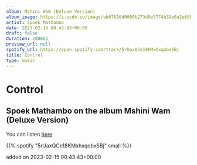 ```yaml
---
album: Mshini Wam (Deluxe Version)
album_image: https://i.scdn.co/image/ab67616d0000b273d0e5774b39e6a2e66b160ed0
artist: Spoek Mathambo
date: 2023-02-15 00:43:43+00:00
draft: false
duration: 280661
preview_url: null
spotify_url: https://open.spotify.com/track/5rUaxQCe18KMxhxqobxSBj
title: Control
type: music
---
```



# Control

## Spoek Mathambo on the album Mshini Wam (Deluxe Version)

You can listen [here](https://open.spotify.com/track/5rUaxQCe18KMxhxqobxSBj)

{{% spotify "5rUaxQCe18KMxhxqobxSBj" small %}}

added on 2023-02-15 00:43:43+00:00
